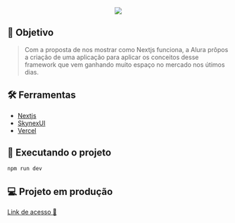 <div align="center">
	<img src="blob:https://vercel.com/c233bdae-b45f-4a6b-8241-6d66c97e6f5e" />
</div>

## :dart: Objetivo

> Com a proposta de nos mostrar como Nextjs funciona, a Alura prôpos a criação de uma aplicação para aplicar os conceitos desse framework que vem ganhando muito espaço no mercado nos útimos dias.

## :hammer_and_wrench: Ferramentas

- [Nextjs](https://nextjs.org/)
- [SkynexUI](https://github.com/skynexui/components)
- [Vercel](https://vercel.com)

## :rocket: Executando o projeto

```bash
npm run dev
```

## :computer: Projeto em produção

[Link de acesso :dizzy:](https://aluracord-gusdepaula.vercel.app/)
